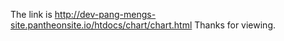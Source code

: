 The link is http://dev-pang-mengs-site.pantheonsite.io/htdocs/chart/chart.html Thanks for viewing.


